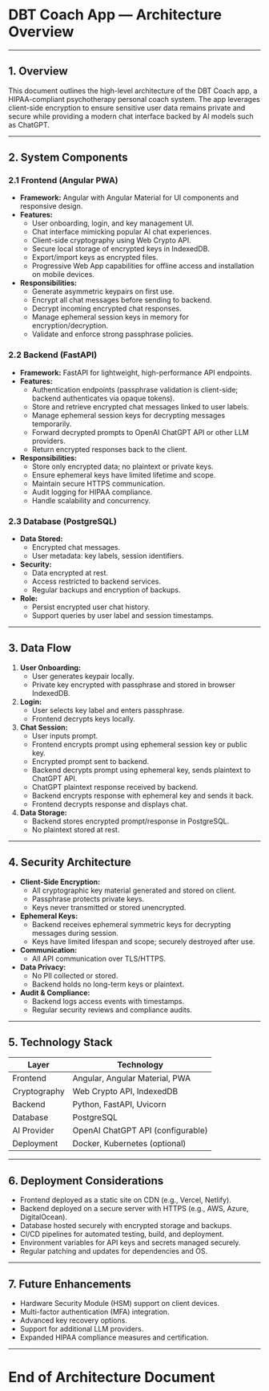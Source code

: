 # DBT Coach App — Architecture Overview

---

## 1. Overview

This document outlines the high-level architecture of the DBT Coach app, a HIPAA-compliant psychotherapy personal coach system. The app leverages client-side encryption to ensure sensitive user data remains private and secure while providing a modern chat interface backed by AI models such as ChatGPT.

---

## 2. System Components

### 2.1 Frontend (Angular PWA)

- **Framework:** Angular with Angular Material for UI components and responsive design.
- **Features:**
  - User onboarding, login, and key management UI.
  - Chat interface mimicking popular AI chat experiences.
  - Client-side cryptography using Web Crypto API.
  - Secure local storage of encrypted keys in IndexedDB.
  - Export/import keys as encrypted files.
  - Progressive Web App capabilities for offline access and installation on mobile devices.
- **Responsibilities:**
  - Generate asymmetric keypairs on first use.
  - Encrypt all chat messages before sending to backend.
  - Decrypt incoming encrypted chat responses.
  - Manage ephemeral session keys in memory for encryption/decryption.
  - Validate and enforce strong passphrase policies.

### 2.2 Backend (FastAPI)

- **Framework:** FastAPI for lightweight, high-performance API endpoints.
- **Features:**
  - Authentication endpoints (passphrase validation is client-side; backend authenticates via opaque tokens).
  - Store and retrieve encrypted chat messages linked to user labels.
  - Manage ephemeral session keys for decrypting messages temporarily.
  - Forward decrypted prompts to OpenAI ChatGPT API or other LLM providers.
  - Return encrypted responses back to the client.
- **Responsibilities:**
  - Store only encrypted data; no plaintext or private keys.
  - Ensure ephemeral keys have limited lifetime and scope.
  - Maintain secure HTTPS communication.
  - Audit logging for HIPAA compliance.
  - Handle scalability and concurrency.

### 2.3 Database (PostgreSQL)

- **Data Stored:**
  - Encrypted chat messages.
  - User metadata: key labels, session identifiers.
- **Security:**
  - Data encrypted at rest.
  - Access restricted to backend services.
  - Regular backups and encryption of backups.
- **Role:**
  - Persist encrypted user chat history.
  - Support queries by user label and session timestamps.

---

## 3. Data Flow

1. **User Onboarding:**
   - User generates keypair locally.
   - Private key encrypted with passphrase and stored in browser IndexedDB.
2. **Login:**
   - User selects key label and enters passphrase.
   - Frontend decrypts keys locally.
3. **Chat Session:**
   - User inputs prompt.
   - Frontend encrypts prompt using ephemeral session key or public key.
   - Encrypted prompt sent to backend.
   - Backend decrypts prompt using ephemeral key, sends plaintext to ChatGPT API.
   - ChatGPT plaintext response received by backend.
   - Backend encrypts response with ephemeral key and sends it back.
   - Frontend decrypts response and displays chat.
4. **Data Storage:**
   - Backend stores encrypted prompt/response in PostgreSQL.
   - No plaintext stored at rest.

---

## 4. Security Architecture

- **Client-Side Encryption:**
  - All cryptographic key material generated and stored on client.
  - Passphrase protects private keys.
  - Keys never transmitted or stored unencrypted.
- **Ephemeral Keys:**
  - Backend receives ephemeral symmetric keys for decrypting messages during session.
  - Keys have limited lifespan and scope; securely destroyed after use.
- **Communication:**
  - All API communication over TLS/HTTPS.
- **Data Privacy:**
  - No PII collected or stored.
  - Backend holds no long-term keys or plaintext.
- **Audit & Compliance:**
  - Backend logs access events with timestamps.
  - Regular security reviews and compliance audits.

---

## 5. Technology Stack

| Layer         | Technology                      |
|---------------|--------------------------------|
| Frontend      | Angular, Angular Material, PWA |
| Cryptography  | Web Crypto API, IndexedDB       |
| Backend       | Python, FastAPI, Uvicorn        |
| Database      | PostgreSQL                     |
| AI Provider   | OpenAI ChatGPT API (configurable) |
| Deployment    | Docker, Kubernetes (optional)  |

---

## 6. Deployment Considerations

- Frontend deployed as a static site on CDN (e.g., Vercel, Netlify).
- Backend deployed on a secure server with HTTPS (e.g., AWS, Azure, DigitalOcean).
- Database hosted securely with encrypted storage and backups.
- CI/CD pipelines for automated testing, build, and deployment.
- Environment variables for API keys and secrets managed securely.
- Regular patching and updates for dependencies and OS.

---

## 7. Future Enhancements

- Hardware Security Module (HSM) support on client devices.
- Multi-factor authentication (MFA) integration.
- Advanced key recovery options.
- Support for additional LLM providers.
- Expanded HIPAA compliance measures and certification.

---

# End of Architecture Document
